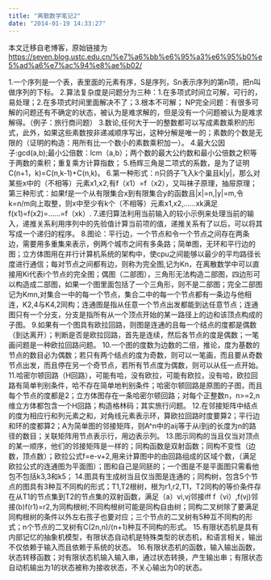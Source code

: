 ```yaml
---
title: "离散数学笔记2"
date: "2014-01-19 14:33:27"
---
```


本文迁移自老博客，原始链接为 <https://seven.blog.ustc.edu.cn/%e7%a6%bb%e6%95%a3%e6%95%b0%e5%ad%a6%e7%ac%94%e8%ae%b02/>

1.一个序列是一个表，表里面的元素有序，S是序列，Sn表示序列的第n项，把n叫做序列的下标。
2.算法复杂度是问题分为三种：1.在多项式时间立可解，可行的，易处理；2.在多项式时间里面解决不了；3.根本不可解；
NP完全问题：有很多可解的问题还有不确定的状态，被认为是难求解的，但是没有一个问题被认为是难求解得。（例子：旅行商问题）
3.数论,任何大于一的整数都可以写成素数乘积的形式，此外，如果这些素数按非递减顺序写出，这种分解是唯一的；素数的个数是无限的（证明的构造：用所有比一个数小的素数乘积加一）。
4.最大公因子:gcd(a,b);最小公倍数：lcm（a,b）；两个数的最大公约数和最小公倍数之积等于两数的乘积；重复乘方计算指数；
5.杨辉三角是二项式的系数，是为了证明C(n+1，k)=C(n,k-1)+C(n,k)。
6.第一种形式：n只鸽子飞入k个巢且k|y|，那么对某些x中的（不相等）元素x1,x2,有f（x1）=f（x2），又叫袜子原理，抽屉原理；第三种形式：如果f是一个从有限集合x到有限集合y的函数且|x|=n,|y|=m,令k=n/m向上取整，则x中至少有k个（不相等）元素x1,x2,……xk满足f(x1)=f(x2)=……=f（xk）.
7.递归算法利用当前输入的较小示例来处理当前的输入，递推关系利用序列中的先验值计算当前项的值，递推关系有了以后，可以将其写成一个递归的程序。
8.图论：平行边，一个节点和令一个节点之间存在两条边，需要用多重集来表示，例两个城市之间有多条路；简单图，无环和平行边的图；立方体图用在并行计算机系统的架构中，使cpu之间能够以最少的平均路径长度进行通信；每对节点之间都有边，则称为完全图,记为Kn，在离散数学中可以直接用Ki代表i个节点的完全图；偶图（二部图），三角形无法构造二部图，四边形可以构造成二部图，如果一个图里面包括了一个三角形，则不是二部图；完全二部图记为Kmn,对集合一中的每一个节点，集合二中的每一个节点都有一条边与他相连，K2,4与K4,2同构；连通图是指从任意一个节点出发都能到达任意节点；连通图只有一个分支，分支是指所有从一个顶点开始的某一路径上的边和该顶点构成的子图。
9.如果有一个图具有欧拉回路，则图是连通的且每一个结点的度都是偶数（到达离开）；判断是否是欧拉回路，首先是连续，然后各节点的度是偶数；一笔画问题是一种欧拉回路问题。
10.一个图的度数为边数的二倍，推论，度为基数的节点的数目必为偶数；若只有两个结点的度为奇数，则可以一笔画，而且要从奇数节点出发，而且停在另一个奇节点，若所有节点度为偶数，则可以从任一点开始。
11.哈密尔顿回路（H回路），可能有哈，没有欧拉，可能有欧拉，没有哈，欧拉回路有简单判别条件，哈不存在简单地判别条件；哈密尔顿回路是原图的子图，而且每个节点的度都是2；立方体图存在一条哈密尔顿回路；对每个正整数n，n&gt;=2,n维立方体都包含一个H回路；构造格林码；其实旅行问题。
12.在邻接矩阵中结点的度为相应行和列元素之和，对角线元素表示环，算欧拉回路时度要算2；平行边和环的度都算2；A为简单图的邻接矩阵，则A^n中的aij等于从i到j的长度为n的路径的数目；关联矩阵用节点表示行，用边表示列。
13.图示同构的当且仅当对顶点的某一顺序，他们的邻接矩阵是一样的；同构函数是双射函数；同构不变性（边数，顶点数）；欧拉公式f=e-v+2,用来计算图中的由回路组成的区域个数，（满足欧拉公式的连通图为平面图）；图和自己是同胚的；一个图是不是平面图只需看他包不包括k3,3和k5；
14.图具有生成树当且仅当图是连通的；同构树，包含5个节点的图具有3种互不同构的形式；T1,T2根树，根为r1,r2,T1，T2同构的等价条件存在从T1的节点集到T2的节点集的双射函数，满足（a）vi,vj邻接iff f（vi）,f(vj)邻接(b)f(r1)=r2,为同构根树;不同构根树可能是同构自由树；同构二叉树除了要满足同构根树的条件以外左右孩子也要对应；三个节点的二叉树有5种互不同构的形式；n个节点的二叉树有C(2n,n)/(n+1)种互不同构的形式。
15.有限状态机是具有内部记忆的抽象机模型，有限状态自动机是特殊类型的状态机，和语言相关，输出不仅依赖于输入而且依赖于系统的状态。
16.有限状态机的函数，输入输出函数，状态转移函数；对有限状态机输入输入串，通过状态转换，产生输出串；有限状态自动机输出为1的状态被称为接收状态，不关心输出为0的状态。
